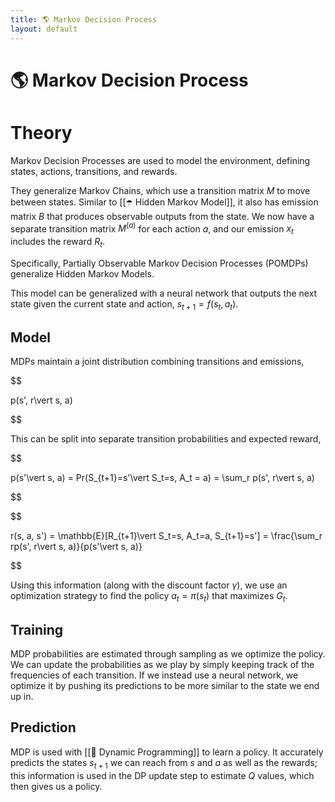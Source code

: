 ```yaml
---
title: 🌎 Markov Decision Process
layout: default
---
```


# 🌎 Markov Decision Process

# Theory
Markov Decision Processes are used to model the environment, defining states, actions, transitions, and rewards.

They generalize Markov Chains, which use a transition matrix $M$ to move between states. Similar to [[☂️ Hidden Markov Model]], it also has emission matrix $B$ that produces observable outputs from the state. We now have a separate transition matrix $M^{(a)}$ for each action $a$, and our emission $x_t$ includes the reward $R_t$. 

Specifically, Partially Observable Markov Decision Processes (POMDPs) generalize Hidden Markov Models.

This model can be generalized with a neural network that outputs the next state given the current state and action, $s_{t+1} = f(s_{t}, a_t)$.

## Model
MDPs maintain a joint distribution combining transitions and emissions, 

$$

p(s', r\vert s, a)

$$

This can be split into separate transition probabilities and expected reward, 

$$

p(s'\vert s, a) = Pr(S_{t+1}=s'\vert S_t=s, A_t = a) = \sum_r p(s', r\vert s, a)

$$

 

$$

r(s, a, s') = \mathbb{E}[R_{t+1}\vert S_t=s, A_t=a, S_{t+1}=s'] = \frac{\sum_r rp(s', r\vert s, a)}{p(s'\vert s, a)}

$$

Using this information (along with the discount factor $\gamma$), we use an optimization strategy to find the policy $a_t = \pi(s_t)$ that maximizes $G_t$.

## Training
MDP probabilities are estimated through sampling as we optimize the policy. We can update the probabilities as we play by simply keeping track of the frequencies of each transition. If we instead use a neural network, we optimize it by pushing its predictions to be more similar to the state we end up in.

## Prediction
MDP is used with [[🧨 Dynamic Programming]] to learn a policy. It accurately predicts the states $s_{t+1}$ we can reach from $s$ and $a$ as well as the rewards; this information is used in the DP update step to estimate $Q$ values, which then gives us a policy.